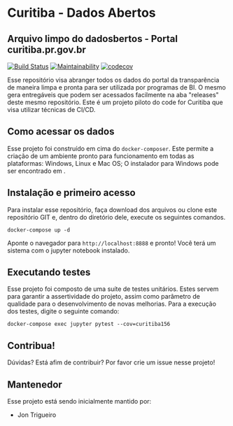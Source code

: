 # Curitiba - Dados Abertos
## Arquivo limpo do dadosbertos - Portal curitiba.pr.gov.br

[![Build Status](https://travis-ci.org/CodeForCuritiba/ds-curitiba-dados-abertos.svg?branch=master)](https://travis-ci.org/CodeForCuritiba/ds-curitiba-dados-abertos)
[![Maintainability](https://api.codeclimate.com/v1/badges/ac81ca52ac70a5d16394/maintainability)](https://codeclimate.com/github/CodeForCuritiba/ds-curitiba-dados-abertos/maintainability)
[![codecov](https://codecov.io/gh/CodeForCuritiba/ds-curitiba-dados-abertos/branch/master/graph/badge.svg)](https://codecov.io/gh/CodeForCuritiba/ds-curitiba-dados-abertos)


Esse repositório visa abranger todos os dados do portal da transparência de maneira limpa e pronta para ser utilizada por programas de BI. [](https://www.curitiba.pr.gov.br/dadosabertos/busca/)
O mesmo gera entregáveis que podem ser acessados facilmente na aba "releases" deste mesmo repositório. Este é um projeto piloto do code for Curitiba que visa utilizar técnicas de CI/CD.

## Como acessar os dados
Esse projeto foi construído em cima do `docker-composer`. Este permite a criação de um ambiente pronto para funcionamento em todas as plataformas: Windows, Linux e Mac OS;
O instalador para Windows pode ser encontrado em [](https://docs.docker.com/docker-for-windows/).

## Instalação e primeiro acesso
Para instalar esse repositório, faça download dos arquivos ou clone este repositório GIT e, dentro do diretório dele, execute os seguintes comandos.

    docker-compose up -d

Aponte o navegador para `http://localhost:8888` e pronto! Você terá um sistema com o jupyter notebook instalado. [](https://jupyter-notebook.readthedocs.io/en/stable/notebook.html)

## Executando testes
Esse projeto foi composto de uma suíte de testes unitários. Estes servem para garantir a assertividade do projeto, assim como parâmetro de qualidade para o desenvolvimento de novas melhorias.
Para a execução dos testes, digite o seguinte comando:

    docker-compose exec jupyter pytest --cov=curitiba156

## Contribua!
Dúvidas? Está afim de contribuir? Por favor crie um issue nesse projeto!

## Mantenedor
Esse projeto está sendo inicialmente mantido por:

* Jon Trigueiro <joepreludian at gmail dot com>
